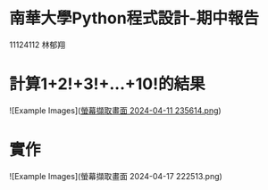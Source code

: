 # 南華大學Python程式設計-期中報告
 11124112 林郁翔
# 計算1+2!+3!+...+10!的結果
![Example Images]([螢幕擷取畫面 2024-04-11 235614.png](https://github.com/chiaiiiiiiiiiiiiiiiiiiiiiii/python/blob/107f53f54d0dee3dde6412d049d85bdd35800c6b/%E8%9E%A2%E5%B9%95%E6%93%B7%E5%8F%96%E7%95%AB%E9%9D%A2%202024-04-11%20235614.png))
# 實作
![Example Images](螢幕擷取畫面 2024-04-17 222513.png)
